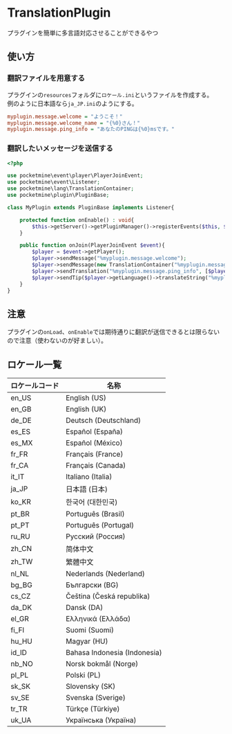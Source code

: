 # TranslationPlugin
プラグインを簡単に多言語対応させることができるやつ

## 使い方
### 翻訳ファイルを用意する
プラグインの`resources`フォルダに`ロケール.ini`というファイルを作成する。  
例のように日本語なら`ja_JP.ini`のようにする。
```ini
myplugin.message.welcome = "ようこそ！"
myplugin.message.welcome_name = "{%0}さん！"
myplugin.message.ping_info = "あなたのPINGは{%0}msです。"
```

### 翻訳したいメッセージを送信する
```php
<?php

use pocketmine\event\player\PlayerJoinEvent;
use pocketmine\event\Listener;
use pocketmine\lang\TranslationContainer;
use pocketmine\plugin\PluginBase;

class MyPlugin extends PluginBase implements Listener{

    protected function onEnable() : void{
        $this->getServer()->getPluginManager()->registerEvents($this, $this);
    }

    public function onJoin(PlayerJoinEvent $event){
        $player = $event->getPlayer();
        $player->sendMessage("%myplugin.message.welcome");
        $player->sendMessage(new TranslationContainer("%myplugin.message.welcome_name", [$player->getName()]));
        $player->sendTranslation("%myplugin.message.ping_info", [$player->getNetworkSession()->getPing()]);
        $player->sendTip($player->getLanguage()->translateString("%myplugin.message.welcome"));
    }
}
```

## 注意
プラグインの`onLoad`、`onEnable`では期待通りに翻訳が送信できるとは限らないので注意（使わないのが好ましい）。

## ロケール一覧
<!---
  https://github.com/ZtechNetwork/MCBVanillaResourcePack/blob/master/texts/language_names.json
--->
| ロケールコード | 名称 |
| --- | --- |
| en_US | English (US) |
| en_GB | English (UK) |
| de_DE | Deutsch (Deutschland) |
| es_ES | Español (España) |
| es_MX | Español (México) |
| fr_FR | Français (France) |
| fr_CA | Français (Canada) |
| it_IT | Italiano (Italia) |
| ja_JP | 日本語 (日本) |
| ko_KR | 한국어 (대한민국) |
| pt_BR | Português (Brasil) |
| pt_PT | Português (Portugal) |
| ru_RU | Русский (Россия) |
| zh_CN | 简体中文 |
| zh_TW | 繁體中文 |
| nl_NL | Nederlands (Nederland) |
| bg_BG | Български (BG) |
| cs_CZ | Čeština (Česká republika) |
| da_DK | Dansk (DA) |
| el_GR | Ελληνικά (Ελλάδα) |
| fi_FI | Suomi (Suomi) |
| hu_HU | Magyar (HU) |
| id_ID | Bahasa Indonesia (Indonesia) |
| nb_NO | Norsk bokmål (Norge) |
| pl_PL | Polski (PL) |
| sk_SK | Slovensky (SK) |
| sv_SE | Svenska (Sverige) |
| tr_TR | Türkçe (Türkiye) |
| uk_UA | Українська (Україна) |